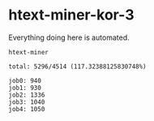# htext-miner-kor-3

Everything doing here is automated.

```
htext-miner

total: 5296/4514 (117.32388125830748%)

job0: 940
job1: 930
job2: 1336
job3: 1040
job4: 1050
```